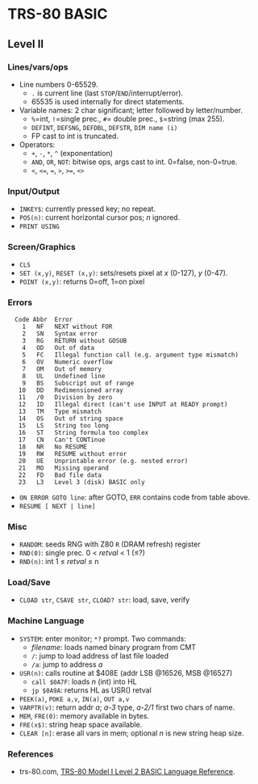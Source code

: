 TRS-80 BASIC
============


Level II
--------

### Lines/vars/ops

- Line numbers 0-65529.
  - `.` is current line (last `STOP`/`END`/interrupt/error).
  - 65535 is used internally for direct statements.
- Variable names: 2 char significant; letter followed by letter/number.
  - `%`=int, `!`=single prec., `#`= double prec., `$`=string (max 255).
  - `DEFINT`, `DEFSNG`, `DEFDBL`, `DEFSTR`, `DIM name (i)`
  - FP cast to int is truncated.
- Operators:
  - `+`, `-`, `*`, `^` (exponentation)
  - `AND`, `OR`, `NOT`: bitwise ops, args cast to int. 0=false, non-0=true.
  - `<`, `<=`, `=`, `>`, `>=`, `<>`

### Input/Output

- `INKEY$`: currently pressed key; no repeat.
- `POS(n)`: current horizontal cursor pos; _n_ ignored.
- `PRINT USING`

### Screen/Graphics

- `CLS`
- `SET (x,y)`, `RESET (x,y)`: sets/resets pixel at _x_ (0-127), _y_ (0-47).
- `POINT (x,y)`: returns 0=off, 1=on pixel

### Errors

      Code Abbr  Error
        1   NF   NEXT without FOR
        2   SN   Syntax error
        3   RG   RETURN without GOSUB
        4   OD   Out of data
        5   FC   Illegal function call (e.g. argument type mismatch)
        6   OV   Numeric overflow
        7   OM   Out of memory
        8   UL   Undefined line
        9   BS   Subscript out of range
       10   DD   Redimensioned array
       11   /0   Division by zero
       12   ID   Illegal direct (can't use INPUT at READY prompt)
       13   TM   Type mismatch
       14   OS   Out of string space
       15   LS   String too long
       16   ST   String formula too complex
       17   CN   Can't CONTinue
       18   NR   No RESUME
       19   RW   RESUME without error
       20   UE   Unprintable error (e.g. nested error)
       21   MO   Missing operand
       22   FD   Bad file data
       23   L3   Level 3 (disk) BASIC only

- `ON ERROR GOTO line`: after GOTO, `ERR` contains code from table above.
- `RESUME [ NEXT | line]`

### Misc

- `RANDOM`: seeds RNG with Z80 `R` (DRAM refresh) register
- `RND(0)`: single prec. 0 < _retval_ < 1 (≤?)
- `RND(n)`: int 1 ≤ _retval_ ≤ n

### Load/Save

- `CLOAD str`, `CSAVE str`, `CLOAD? str`: load, save, verify

### Machine Language

- `SYSTEM`: enter monitor; `*?` prompt. Two commands:
  - _filename:_ loads named binary program from CMT
  - `/`: jump to load address of last file loaded
  - `/a`: jump to address _a_
- `USR(n)`: calls routine at $408E (addr LSB @16526, MSB @16527)
  - `call $0A7F`: loads _n_ (int) into HL
  - `jp $0A9A`: returns HL as USR() retval
- `PEEK(a)`, `POKE a,v`, `IN(a)`, `OUT a,v`
- `VARPTR(v)`: return addr _a_; _a-3_ type, _a-2/1_ first two chars of name.
- `MEM`, `FRE(0)`: memory available in bytes.
- `FRE(x$)`: string heap space available.
- `CLEAR [n]`: erase all vars in mem; optional _n_ is new string heap size.


### References

- trs-80.com, [TRS-80 Model I Level 2 BASIC Language Reference][trscom-bas].



<!-------------------------------------------------------------------->
[trscom-bas]: https://www.trs-80.com/wordpress/reference/level-2-basic/
